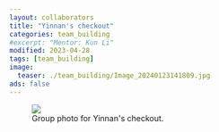 ```yaml
---
layout: collaborators
title: "Yinnan's checkout"
categories: team_building
#excerpt: "Mentor: Kun Li"
modified: 2023-04-28
tags: [team_building]
image:
  teaser: ./team_building/Image_20240123141809.jpg
ads: false
---
```


<figure>
	<a href="https://www.likun.tech/images/team_building/Image_20240123141824.jpg"><img src="https://www.likun.tech/images/team_building/Image_20240123141824.jpg"></a>
	<figcaption>Group photo for Yinnan's checkout.</figcaption>
</figure>

